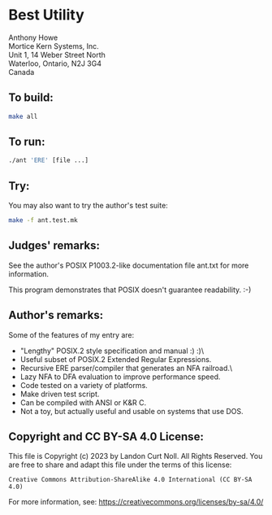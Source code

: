 # Best Utility

Anthony Howe\
Mortice Kern Systems, Inc.\
Unit 1, 14 Weber Street North\
Waterloo, Ontario, N2J 3G4\
Canada

## To build:

```sh
make all
```

## To run:

```sh
./ant 'ERE' [file ...]
```

## Try:

You may also want to try the author's test suite:

```sh
make -f ant.test.mk
```

## Judges' remarks:

See the author's POSIX P1003.2-like documentation file ant.txt for more
information.

This program demonstrates that POSIX doesn't guarantee readability.  :-)

## Author's remarks:

Some of the features of my entry are:

-  "Lengthy" POSIX.2 style specification and manual :) :)\
-  Useful subset of POSIX.2 Extended Regular Expressions.
-  Recursive ERE parser/compiler that generates an NFA railroad.\
-  Lazy NFA to DFA evaluation to improve performance speed.
-  Code tested on a variety of platforms.
-  Make driven test script.
-  Can be compiled with ANSI or K&R C.
-  Not a toy, but actually useful and usable on systems that use DOS.

## Copyright and CC BY-SA 4.0 License:

This file is Copyright (c) 2023 by Landon Curt Noll.  All Rights Reserved.
You are free to share and adapt this file under the terms of this license:

    Creative Commons Attribution-ShareAlike 4.0 International (CC BY-SA 4.0)

For more information, see: https://creativecommons.org/licenses/by-sa/4.0/
